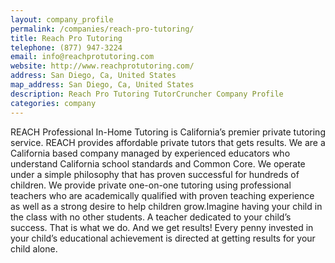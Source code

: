 ```yaml
---
layout: company_profile
permalink: /companies/reach-pro-tutoring/
title: Reach Pro Tutoring
telephone: (877) 947-3224
email: info@reachprotutoring.com
website: http://www.reachprotutoring.com/
address: San Diego, Ca, United States
map_address: San Diego, Ca, United States
description: Reach Pro Tutoring TutorCruncher Company Profile
categories: company
---
```

REACH Professional In-Home Tutoring is California’s premier private tutoring service. REACH provides affordable private tutors that gets results. We are a California based company managed by experienced educators who understand California school standards and Common Core. We operate under a simple philosophy that has proven successful for hundreds of children. We provide private one-on-one tutoring using professional teachers who are academically qualified with proven teaching experience as well as a strong desire to help children grow.Imagine having your child in the class with no other students. A teacher dedicated to your child’s success. That is what we do. And we get results! Every penny invested in your child’s educational achievement is directed at getting results for your child alone.
